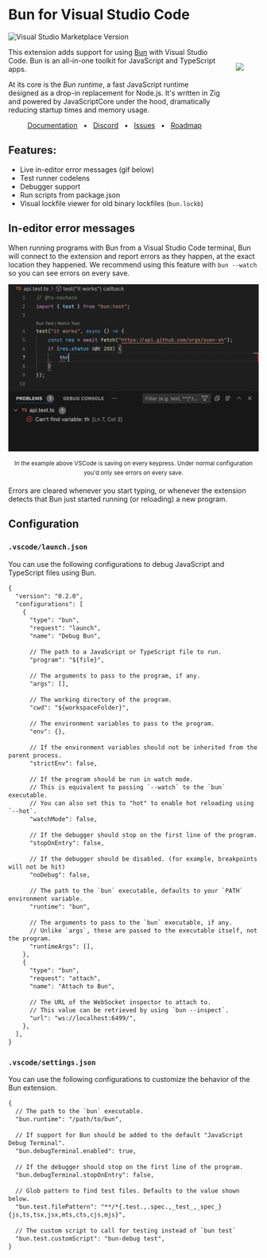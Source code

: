 # Bun for Visual Studio Code

![Visual Studio Marketplace Version](https://img.shields.io/visual-studio-marketplace/v/oven.bun-vscode)

<img align="right" src="https://user-images.githubusercontent.com/709451/182802334-d9c42afe-f35d-4a7b-86ea-9985f73f20c3.png" height="150px" style="float: right; padding: 30px;">

This extension adds support for using [Bun](https://bun.com/) with Visual Studio Code. Bun is an all-in-one toolkit for JavaScript and TypeScript apps.

At its core is the _Bun runtime_, a fast JavaScript runtime designed as a drop-in replacement for Node.js. It's written in Zig and powered by JavaScriptCore under the hood, dramatically reducing startup times and memory usage.

<div align="center">
  <a href="https://bun.com/docs">Documentation</a>
  <span>&nbsp;&nbsp;•&nbsp;&nbsp;</span>
  <a href="https://discord.com/invite/CXdq2DP29u">Discord</a>
  <span>&nbsp;&nbsp;•&nbsp;&nbsp;</span>
  <a href="https://github.com/oven-sh/bun/issues/new">Issues</a>
  <span>&nbsp;&nbsp;•&nbsp;&nbsp;</span>
  <a href="https://github.com/oven-sh/bun/issues/159">Roadmap</a>
  <br/>
</div>

## Features:

- Live in-editor error messages (gif below)
- Test runner codelens
- Debugger support
- Run scripts from package.json
- Visual lockfile viewer for old binary lockfiles (`bun.lockb`)

## In-editor error messages

When running programs with Bun from a Visual Studio Code terminal, Bun will connect to the extension and report errors as they happen, at the exact location they happened. We recommend using this feature with `bun --watch` so you can see errors on every save.

![Error messages example](https://raw.githubusercontent.com/oven-sh/bun/refs/heads/main/packages/bun-vscode/error-messages.gif)

<div align="center">
<sup>In the example above VSCode is saving on every keypress. Under normal configuration you'd only see errors on every save.</sup>
</div>

Errors are cleared whenever you start typing, or whenever the extension detects that Bun just started running (or reloading) a new program.

## Configuration

### `.vscode/launch.json`

You can use the following configurations to debug JavaScript and TypeScript files using Bun.

```jsonc
{
  "version": "0.2.0",
  "configurations": [
    {
      "type": "bun",
      "request": "launch",
      "name": "Debug Bun",

      // The path to a JavaScript or TypeScript file to run.
      "program": "${file}",

      // The arguments to pass to the program, if any.
      "args": [],

      // The working directory of the program.
      "cwd": "${workspaceFolder}",

      // The environment variables to pass to the program.
      "env": {},

      // If the environment variables should not be inherited from the parent process.
      "strictEnv": false,

      // If the program should be run in watch mode.
      // This is equivalent to passing `--watch` to the `bun` executable.
      // You can also set this to "hot" to enable hot reloading using `--hot`.
      "watchMode": false,

      // If the debugger should stop on the first line of the program.
      "stopOnEntry": false,

      // If the debugger should be disabled. (for example, breakpoints will not be hit)
      "noDebug": false,

      // The path to the `bun` executable, defaults to your `PATH` environment variable.
      "runtime": "bun",

      // The arguments to pass to the `bun` executable, if any.
      // Unlike `args`, these are passed to the executable itself, not the program.
      "runtimeArgs": [],
    },
    {
      "type": "bun",
      "request": "attach",
      "name": "Attach to Bun",

      // The URL of the WebSocket inspector to attach to.
      // This value can be retrieved by using `bun --inspect`.
      "url": "ws://localhost:6499/",
    },
  ],
}
```

### `.vscode/settings.json`

You can use the following configurations to customize the behavior of the Bun extension.

```jsonc
{
  // The path to the `bun` executable.
  "bun.runtime": "/path/to/bun",

  // If support for Bun should be added to the default "JavaScript Debug Terminal".
  "bun.debugTerminal.enabled": true,

  // If the debugger should stop on the first line of the program.
  "bun.debugTerminal.stopOnEntry": false,

  // Glob pattern to find test files. Defaults to the value shown below.
  "bun.test.filePattern": "**/*{.test.,.spec.,_test_,_spec_}{js,ts,tsx,jsx,mts,cts,cjs,mjs}",

  // The custom script to call for testing instead of `bun test`
  "bun.test.customScript": "bun-debug test",
}
```
